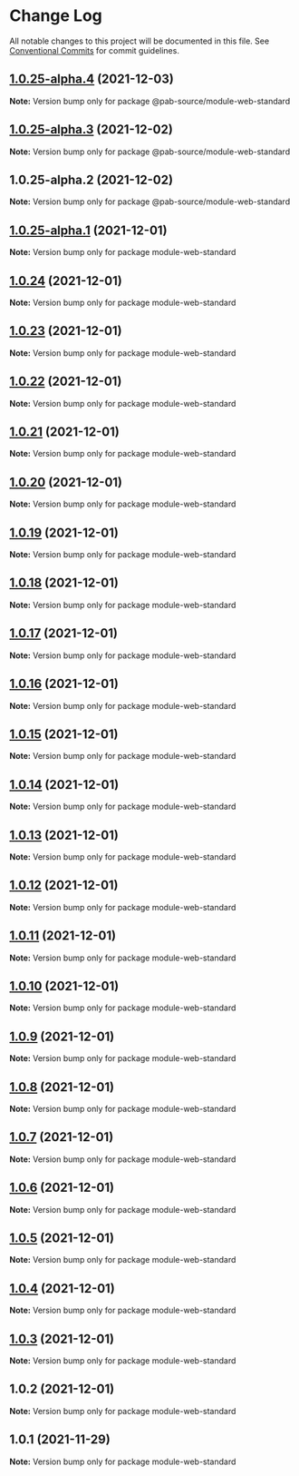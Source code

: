 # Change Log

All notable changes to this project will be documented in this file.
See [Conventional Commits](https://conventionalcommits.org) for commit guidelines.

## [1.0.25-alpha.4](https://github.com/Pab-Source/monorepo-web-mobile-rn/compare/@pab-source/module-web-standard@1.0.25-alpha.3...@pab-source/module-web-standard@1.0.25-alpha.4) (2021-12-03)

**Note:** Version bump only for package @pab-source/module-web-standard





## [1.0.25-alpha.3](https://github.com/Pab-Source/monorepo-web-mobile-rn/compare/@pab-source/module-web-standard@1.0.25-alpha.2...@pab-source/module-web-standard@1.0.25-alpha.3) (2021-12-02)

**Note:** Version bump only for package @pab-source/module-web-standard





## 1.0.25-alpha.2 (2021-12-02)

**Note:** Version bump only for package @pab-source/module-web-standard





## [1.0.25-alpha.1](https://github.com/Pab-Source/@pab-source/web-mobile-rn/compare/module-web-standard@1.0.24...module-web-standard@1.0.25-alpha.1) (2021-12-01)

**Note:** Version bump only for package module-web-standard

## [1.0.24](https://github.com/Pab-Source/@pab-source/web-mobile-rn/compare/module-web-standard@1.0.23...module-web-standard@1.0.24) (2021-12-01)

**Note:** Version bump only for package module-web-standard

## [1.0.23](https://github.com/Pab-Source/@pab-source/web-mobile-rn/compare/module-web-standard@1.0.22...module-web-standard@1.0.23) (2021-12-01)

**Note:** Version bump only for package module-web-standard

## [1.0.22](https://github.com/Pab-Source/@pab-source/web-mobile-rn/compare/module-web-standard@1.0.21...module-web-standard@1.0.22) (2021-12-01)

**Note:** Version bump only for package module-web-standard

## [1.0.21](https://github.com/Pab-Source/@pab-source/web-mobile-rn/compare/module-web-standard@1.0.20...module-web-standard@1.0.21) (2021-12-01)

**Note:** Version bump only for package module-web-standard

## [1.0.20](https://github.com/Pab-Source/@pab-source/web-mobile-rn/compare/module-web-standard@1.0.19...module-web-standard@1.0.20) (2021-12-01)

**Note:** Version bump only for package module-web-standard

## [1.0.19](https://github.com/Pab-Source/@pab-source/web-mobile-rn/compare/module-web-standard@1.0.18...module-web-standard@1.0.19) (2021-12-01)

**Note:** Version bump only for package module-web-standard

## [1.0.18](https://github.com/Pab-Source/@pab-source/web-mobile-rn/compare/module-web-standard@1.0.17...module-web-standard@1.0.18) (2021-12-01)

**Note:** Version bump only for package module-web-standard

## [1.0.17](https://github.com/Pab-Source/@pab-source/web-mobile-rn/compare/module-web-standard@1.0.16...module-web-standard@1.0.17) (2021-12-01)

**Note:** Version bump only for package module-web-standard

## [1.0.16](https://github.com/Pab-Source/@pab-source/web-mobile-rn/compare/module-web-standard@1.0.15...module-web-standard@1.0.16) (2021-12-01)

**Note:** Version bump only for package module-web-standard

## [1.0.15](https://github.com/Pab-Source/@pab-source/web-mobile-rn/compare/module-web-standard@1.0.14...module-web-standard@1.0.15) (2021-12-01)

**Note:** Version bump only for package module-web-standard

## [1.0.14](https://github.com/Pab-Source/@pab-source/web-mobile-rn/compare/module-web-standard@1.0.13...module-web-standard@1.0.14) (2021-12-01)

**Note:** Version bump only for package module-web-standard

## [1.0.13](https://github.com/Pab-Source/@pab-source/web-mobile-rn/compare/module-web-standard@1.0.12...module-web-standard@1.0.13) (2021-12-01)

**Note:** Version bump only for package module-web-standard

## [1.0.12](https://github.com/Pab-Source/@pab-source/web-mobile-rn/compare/module-web-standard@1.0.11...module-web-standard@1.0.12) (2021-12-01)

**Note:** Version bump only for package module-web-standard

## [1.0.11](https://github.com/Pab-Source/@pab-source/web-mobile-rn/compare/module-web-standard@1.0.10...module-web-standard@1.0.11) (2021-12-01)

**Note:** Version bump only for package module-web-standard

## [1.0.10](https://github.com/Pab-Source/@pab-source/web-mobile-rn/compare/module-web-standard@1.0.9...module-web-standard@1.0.10) (2021-12-01)

**Note:** Version bump only for package module-web-standard

## [1.0.9](https://github.com/Pab-Source/@pab-source/web-mobile-rn/compare/module-web-standard@1.0.8...module-web-standard@1.0.9) (2021-12-01)

**Note:** Version bump only for package module-web-standard

## [1.0.8](https://github.com/Pab-Source/@pab-source/web-mobile-rn/compare/module-web-standard@1.0.7...module-web-standard@1.0.8) (2021-12-01)

**Note:** Version bump only for package module-web-standard

## [1.0.7](https://github.com/Pab-Source/@pab-source/web-mobile-rn/compare/module-web-standard@1.0.6...module-web-standard@1.0.7) (2021-12-01)

**Note:** Version bump only for package module-web-standard

## [1.0.6](https://github.com/Pab-Source/@pab-source/web-mobile-rn/compare/module-web-standard@1.0.5...module-web-standard@1.0.6) (2021-12-01)

**Note:** Version bump only for package module-web-standard

## [1.0.5](https://github.com/Pab-Source/@pab-source/web-mobile-rn/compare/module-web-standard@1.0.4...module-web-standard@1.0.5) (2021-12-01)

**Note:** Version bump only for package module-web-standard

## [1.0.4](https://github.com/Pab-Source/@pab-source/web-mobile-rn/compare/module-web-standard@1.0.3...module-web-standard@1.0.4) (2021-12-01)

**Note:** Version bump only for package module-web-standard

## [1.0.3](https://github.com/Pab-Source/@pab-source/web-mobile-rn/compare/module-web-standard@1.0.2...module-web-standard@1.0.3) (2021-12-01)

**Note:** Version bump only for package module-web-standard

## 1.0.2 (2021-12-01)

**Note:** Version bump only for package module-web-standard

## 1.0.1 (2021-11-29)

**Note:** Version bump only for package module-web-standard
